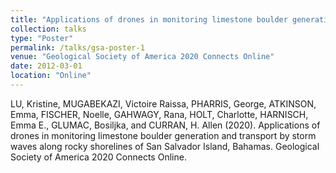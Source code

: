 ```yaml
---
title: "Applications of drones in monitoring limestone boulder generation and transport by storm waves along rocky shorelines of San Salvador Island, Bahamas"
collection: talks
type: "Poster"
permalink: /talks/gsa-poster-1
venue: "Geological Society of America 2020 Connects Online"
date: 2012-03-01
location: "Online"
---
```


LU, Kristine, MUGABEKAZI, Victoire Raissa, PHARRIS, George, ATKINSON, Emma, FISCHER, Noelle, GAHWAGY, Rana, HOLT, Charlotte, HARNISCH, Emma E., GLUMAC, Bosiljka, and CURRAN, H. Allen (2020). Applications of drones in monitoring limestone boulder generation and transport by storm waves along rocky shorelines of San Salvador Island, Bahamas. Geological Society of America 2020 Connects Online. 
